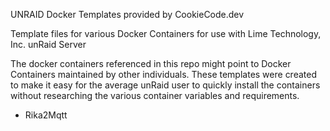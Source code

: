 UNRAID Docker Templates provided by CookieCode.dev

Template files for various Docker Containers for use with Lime Technology, Inc. unRaid Server

The docker containers referenced in this repo might point to Docker Containers maintained by other individuals.  These templates were 
created to make it easy for the average unRaid user to quickly install the containers without researching the various container variables and requirements.

* Rika2Mqtt
